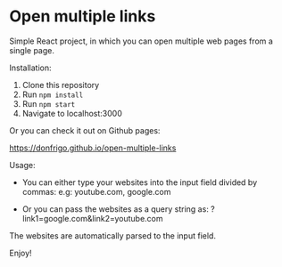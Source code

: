 # Open multiple links

Simple React project, in which you can open multiple web pages from a single page.

Installation: 

1. Clone this repository
2. Run `npm install`
3. Run `npm start`
4. Navigate to localhost:3000

Or you can check it out on Github pages:

https://donfrigo.github.io/open-multiple-links

Usage:

-   You can either type your websites into the input field divided by commas: e.g: youtube.com, google.com

- Or you can pass the websites as a query string as: 
?link1=google.com&link2=youtube.com

The websites are automatically parsed to the input field.

Enjoy!